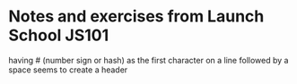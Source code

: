 # Notes and exercises from Launch School JS101

having # (number sign or hash) as the first character on a line followed by a space seems to create a header